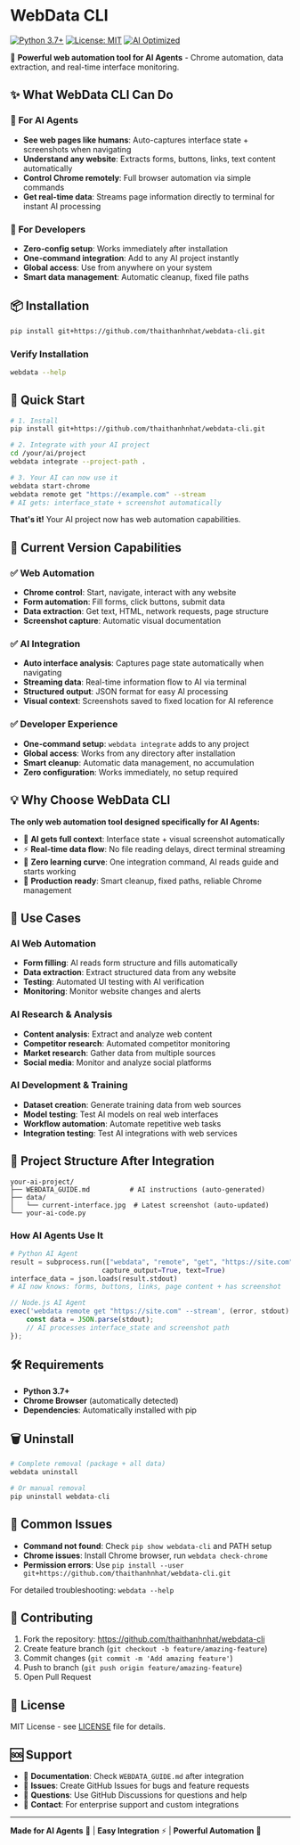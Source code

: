# WebData CLI

[![Python 3.7+](https://img.shields.io/badge/python-3.7+-blue.svg)](https://www.python.org/downloads/)
[![License: MIT](https://img.shields.io/badge/License-MIT-yellow.svg)](https://opensource.org/licenses/MIT)
[![AI Optimized](https://img.shields.io/badge/AI-Optimized-green.svg)](https://github.com/thaithanhnhat/webdata-cli)

🚀 **Powerful web automation tool for AI Agents** - Chrome automation, data extraction, and real-time interface monitoring.

## ✨ What WebData CLI Can Do

### 🤖 For AI Agents
- **See web pages like humans**: Auto-captures interface state + screenshots when navigating
- **Understand any website**: Extracts forms, buttons, links, text content automatically
- **Control Chrome remotely**: Full browser automation via simple commands
- **Get real-time data**: Streams page information directly to terminal for instant AI processing

### 🚀 For Developers
- **Zero-config setup**: Works immediately after installation
- **One-command integration**: Add to any AI project instantly
- **Global access**: Use from anywhere on your system
- **Smart data management**: Automatic cleanup, fixed file paths

## 📦 Installation

```bash
pip install git+https://github.com/thaithanhnhat/webdata-cli.git
```

### Verify Installation
```bash
webdata --help
```

## 🚀 Quick Start

```bash
# 1. Install
pip install git+https://github.com/thaithanhnhat/webdata-cli.git

# 2. Integrate with your AI project
cd /your/ai/project
webdata integrate --project-path .

# 3. Your AI can now use it
webdata start-chrome
webdata remote get "https://example.com" --stream
# AI gets: interface_state + screenshot automatically
```

**That's it!** Your AI project now has web automation capabilities.

## 🎯 Current Version Capabilities

### ✅ Web Automation
- **Chrome control**: Start, navigate, interact with any website
- **Form automation**: Fill forms, click buttons, submit data
- **Data extraction**: Get text, HTML, network requests, page structure
- **Screenshot capture**: Automatic visual documentation

### ✅ AI Integration
- **Auto interface analysis**: Captures page state automatically when navigating
- **Streaming data**: Real-time information flow to AI via terminal
- **Structured output**: JSON format for easy AI processing
- **Visual context**: Screenshots saved to fixed location for AI reference

### ✅ Developer Experience
- **One-command setup**: `webdata integrate` adds to any project
- **Global access**: Works from any directory after installation
- **Smart cleanup**: Automatic data management, no accumulation
- **Zero configuration**: Works immediately, no setup required

## 💡 Why Choose WebData CLI

**The only web automation tool designed specifically for AI Agents:**

- 🧠 **AI gets full context**: Interface state + visual screenshot automatically
- ⚡ **Real-time data flow**: No file reading delays, direct terminal streaming
- 🎯 **Zero learning curve**: One integration command, AI reads guide and starts working
- 🔧 **Production ready**: Smart cleanup, fixed paths, reliable Chrome management

## 🎯 Use Cases

### AI Web Automation
- **Form filling**: AI reads form structure and fills automatically
- **Data extraction**: Extract structured data from any website
- **Testing**: Automated UI testing with AI verification
- **Monitoring**: Monitor website changes and alerts

### AI Research & Analysis
- **Content analysis**: Extract and analyze web content
- **Competitor research**: Automated competitor monitoring
- **Market research**: Gather data from multiple sources
- **Social media**: Monitor and analyze social platforms

### AI Development & Training
- **Dataset creation**: Generate training data from web sources
- **Model testing**: Test AI models on real web interfaces
- **Workflow automation**: Automate repetitive web tasks
- **Integration testing**: Test AI integrations with web services



## 📁 Project Structure After Integration

```
your-ai-project/
├── WEBDATA_GUIDE.md          # AI instructions (auto-generated)
├── data/
│   └── current-interface.jpg  # Latest screenshot (auto-updated)
└── your-ai-code.py
```

### How AI Agents Use It

```python
# Python AI Agent
result = subprocess.run(["webdata", "remote", "get", "https://site.com", "--stream"],
                       capture_output=True, text=True)
interface_data = json.loads(result.stdout)
# AI now knows: forms, buttons, links, page content + has screenshot
```

```javascript
// Node.js AI Agent
exec('webdata remote get "https://site.com" --stream', (error, stdout) => {
    const data = JSON.parse(stdout);
    // AI processes interface_state and screenshot path
});
```

## 🛠️ Requirements

- **Python 3.7+**
- **Chrome Browser** (automatically detected)
- **Dependencies**: Automatically installed with pip

## 🗑️ Uninstall

```bash
# Complete removal (package + all data)
webdata uninstall

# Or manual removal
pip uninstall webdata-cli
```

## 🔧 Common Issues

- **Command not found**: Check `pip show webdata-cli` and PATH setup
- **Chrome issues**: Install Chrome browser, run `webdata check-chrome`
- **Permission errors**: Use `pip install --user git+https://github.com/thaithanhnhat/webdata-cli.git`

For detailed troubleshooting: `webdata --help`

## 🤝 Contributing

1. Fork the repository: https://github.com/thaithanhnhat/webdata-cli
2. Create feature branch (`git checkout -b feature/amazing-feature`)
3. Commit changes (`git commit -m 'Add amazing feature'`)
4. Push to branch (`git push origin feature/amazing-feature`)
5. Open Pull Request

## 📄 License

MIT License - see [LICENSE](LICENSE) file for details.

## 🆘 Support

- 📖 **Documentation**: Check `WEBDATA_GUIDE.md` after integration
- 🐛 **Issues**: Create GitHub Issues for bugs and feature requests
- 💬 **Questions**: Use GitHub Discussions for questions and help
- 📧 **Contact**: For enterprise support and custom integrations

---

**Made for AI Agents** 🤖 | **Easy Integration** ⚡ | **Powerful Automation** 🚀
